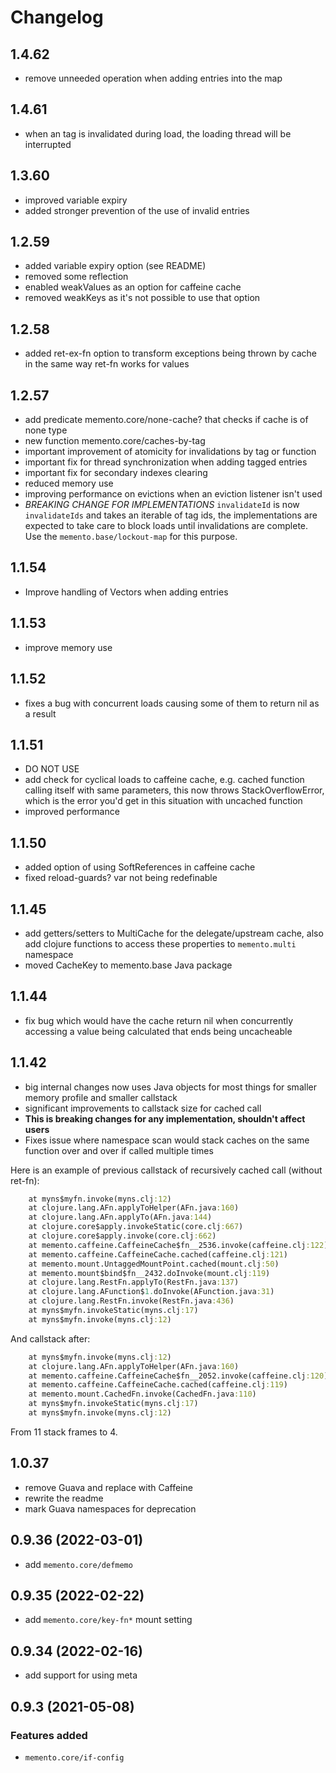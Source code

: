 # Changelog

## 1.4.62

- remove unneeded operation when adding entries into the map

## 1.4.61

- when an tag is invalidated during load, the loading thread will be interrupted

## 1.3.60

- improved variable expiry
- added stronger prevention of the use of invalid entries

## 1.2.59

- added variable expiry option (see README)
- removed some reflection
- enabled weakValues as an option for caffeine cache
- removed weakKeys as it's not possible to use that option

## 1.2.58

- added ret-ex-fn option to transform exceptions being thrown by cache in the same way ret-fn works for values

## 1.2.57

- add predicate memento.core/none-cache? that checks if cache is of none type
- new function memento.core/caches-by-tag
- important improvement of atomicity for invalidations by tag or function
- important fix for thread synchronization when adding tagged entries
- important fix for secondary indexes clearing
- reduced memory use
- improving performance on evictions when an eviction listener isn't used
- *BREAKING CHANGE FOR IMPLEMENTATIONS* `invalidateId` is now `invalidateIds` and takes an iterable of tag ids, the implementations are expected to take care to block loads until invalidations are complete. Use the `memento.base/lockout-map` for this purpose.

## 1.1.54

- Improve handling of Vectors when adding entries

## 1.1.53

- improve memory use

## 1.1.52

- fixes a bug with concurrent loads causing some of them to return nil as a result

## 1.1.51

- DO NOT USE
- add check for cyclical loads to caffeine cache, e.g. cached function calling itself with same parameters, this now throws StackOverflowError, which is the error you'd get in this situation with uncached function
- improved performance

## 1.1.50

- added option of using SoftReferences in caffeine cache
- fixed reload-guards? var not being redefinable

## 1.1.45

- add getters/setters to MultiCache for the delegate/upstream cache, also add clojure functions to access these properties to `memento.multi` namespace
- moved CacheKey to memento.base Java package

## 1.1.44

- fix bug which would have the cache return nil when concurrently accessing a value being calculated that ends being uncacheable

## 1.1.42
- big internal changes now uses Java objects for most things for smaller memory profile and smaller callstack
- significant improvements to callstack size for cached call
- **This is breaking changes for any implementation, shouldn't affect users**
- Fixes issue where namespace scan would stack caches on the same function over and over if called multiple times

Here is an example of previous callstack of recursively cached call (without ret-fn):
```clojure
	at myns$myfn.invoke(myns.clj:12)
	at clojure.lang.AFn.applyToHelper(AFn.java:160)
	at clojure.lang.AFn.applyTo(AFn.java:144)
	at clojure.core$apply.invokeStatic(core.clj:667)
	at clojure.core$apply.invoke(core.clj:662)
	at memento.caffeine.CaffeineCache$fn__2536.invoke(caffeine.clj:122)
	at memento.caffeine.CaffeineCache.cached(caffeine.clj:121)
	at memento.mount.UntaggedMountPoint.cached(mount.clj:50)
	at memento.mount$bind$fn__2432.doInvoke(mount.clj:119)
	at clojure.lang.RestFn.applyTo(RestFn.java:137)
	at clojure.lang.AFunction$1.doInvoke(AFunction.java:31)
	at clojure.lang.RestFn.invoke(RestFn.java:436)
	at myns$myfn.invokeStatic(myns.clj:17)
	at myns$myfn.invoke(myns.clj:12)
```

And callstack after:
```clojure
	at myns$myfn.invoke(myns.clj:12)
	at clojure.lang.AFn.applyToHelper(AFn.java:160)
	at memento.caffeine.CaffeineCache$fn__2052.invoke(caffeine.clj:120)
	at memento.caffeine.CaffeineCache.cached(caffeine.clj:119)
	at memento.mount.CachedFn.invoke(CachedFn.java:110)
	at myns$myfn.invokeStatic(myns.clj:17)
	at myns$myfn.invoke(myns.clj:12)
```

From 11 stack frames to 4.

## 1.0.37
- remove Guava and replace with Caffeine
- rewrite the readme
- mark Guava namespaces for deprecation

## 0.9.36 (2022-03-01)
- add `memento.core/defmemo`

## 0.9.35 (2022-02-22)
- add `memento.core/key-fn*` mount setting

## 0.9.34 (2022-02-16)
- add support for using meta 

## 0.9.3 (2021-05-08)
### Features added
- `memento.core/if-config`
